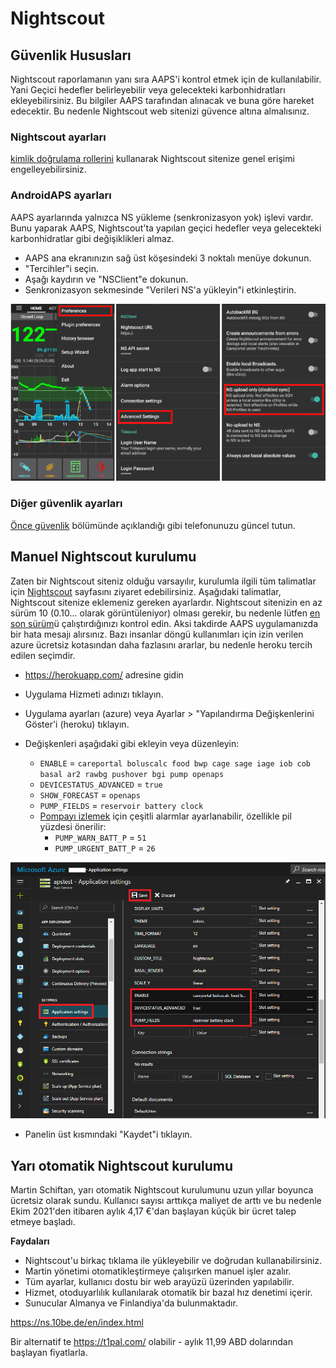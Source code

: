 # Nightscout

## Güvenlik Hususları

Nightscout raporlamanın yanı sıra AAPS'i kontrol etmek için de kullanılabilir. Yani Geçici hedefler belirleyebilir veya gelecekteki karbonhidratları ekleyebilirsiniz. Bu bilgiler AAPS tarafından alınacak ve buna göre hareket edecektir. Bu nedenle Nightscout web sitenizi güvence altına almalısınız.

### Nightscout ayarları

[kimlik doğrulama rollerini](https://nightscout.github.io/nightscout/security) kullanarak Nightscout sitenize genel erişimi engelleyebilirsiniz.

### AndroidAPS ayarları

AAPS ayarlarında yalnızca NS yükleme (senkronizasyon yok) işlevi vardır. Bunu yaparak AAPS, Nightscout'ta yapılan geçici hedefler veya gelecekteki karbonhidratlar gibi değişiklikleri almaz.

* AAPS ana ekranınızın sağ üst köşesindeki 3 noktalı menüye dokunun.
* "Tercihler"i seçin.
* Aşağı kaydırın ve "NSClient"e dokunun.
* Senkronizasyon sekmesinde "Verileri NS'a yükleyin"i etkinleştirin.

![Yalnızca Nightscout yüklemesi](../images/NSsafety.png)

### Diğer güvenlik ayarları

[Önce güvenlik](../Getting-Started/Safety-first.rst) bölümünde açıklandığı gibi telefonunuzu güncel tutun.

## Manuel Nightscout kurulumu

Zaten bir Nightscout siteniz olduğu varsayılır, kurulumla ilgili tüm talimatlar için [Nightscout](http://nightscout.github.io/nightscout/new_user/) sayfasını ziyaret edebilirsiniz. Aşağıdaki talimatlar, Nightscout sitenize eklemeniz gereken ayarlardır. Nightscout sitenizin en az sürüm 10 (0.10... olarak görüntüleniyor) olması gerekir, bu nedenle lütfen [en son sürüm](https://nightscout.github.io/update/update/#updating-your-site-to-the-latest-version)ü çalıştırdığınızı kontrol edin. Aksi takdirde AAPS uygulamanızda bir hata mesajı alırsınız. Bazı insanlar döngü kullanımları için izin verilen azure ücretsiz kotasından daha fazlasını ararlar, bu nedenle heroku tercih edilen seçimdir.

* https://herokuapp.com/ adresine gidin

* Uygulama Hizmeti adınızı tıklayın.

* Uygulama ayarları (azure) veya Ayarlar > "Yapılandırma Değişkenlerini Göster'i (heroku) tıklayın.

* Değişkenleri aşağıdaki gibi ekleyin veya düzenleyin:
  
  * `ENABLE` = `careportal boluscalc food bwp cage sage iage iob cob basal ar2 rawbg pushover bgi pump openaps`
  * `DEVICESTATUS_ADVANCED` = `true`
  * `SHOW_FORECAST` = `openaps`
  * `PUMP_FIELDS` = `reservoir battery clock`
  * [Pompayı izlemek](https://github.com/nightscout/cgm-remote-monitor#pump-pump-monitoring) için çeşitli alarmlar ayarlanabilir, özellikle pil yüzdesi önerilir: 
    * `PUMP_WARN_BATT_P` = `51`
    * `PUMP_URGENT_BATT_P` = `26` 

![Azure](../images/nightscout1.png)

* Panelin üst kısmındaki "Kaydet"i tıklayın.

## Yarı otomatik Nightscout kurulumu

Martin Schiftan, yarı otomatik Nightscout kurulumunu uzun yıllar boyunca ücretsiz olarak sundu. Kullanıcı sayısı arttıkça maliyet de arttı ve bu nedenle Ekim 2021'den itibaren aylık 4,17 €'dan başlayan küçük bir ücret talep etmeye başladı.

**Faydaları**

* Nightscout'u birkaç tıklama ile yükleyebilir ve doğrudan kullanabilirsiniz. 
* Martin yönetimi otomatikleştirmeye çalışırken manuel işler azalır.
* Tüm ayarlar, kullanıcı dostu bir web arayüzü üzerinden yapılabilir. 
* Hizmet, otoduyarlılık kullanılarak otomatik bir bazal hız denetimi içerir. 
* Sunucular Almanya ve Finlandiya'da bulunmaktadır.

<https://ns.10be.de/en/index.html>

Bir alternatif te <https://t1pal.com/> olabilir - aylık 11,99 ABD dolarından başlayan fiyatlarla.